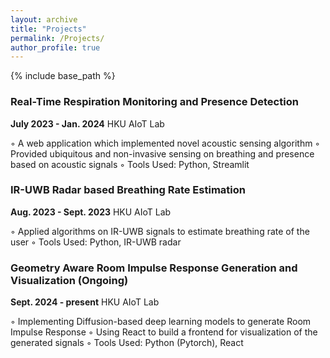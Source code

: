 ```yaml
---
layout: archive
title: "Projects"
permalink: /Projects/
author_profile: true
---
```


{% include base_path %}

### Real-Time Respiration Monitoring and Presence Detection 

**July 2023 - Jan. 2024**
HKU AIoT Lab

◦ A web application which implemented novel acoustic sensing algorithm
◦ Provided ubiquitous and non-invasive sensing on breathing and presence based on acoustic signals
◦ Tools Used: Python, Streamlit

### IR-UWB Radar based Breathing Rate Estimation 

**Aug. 2023 - Sept. 2023**
HKU AIoT Lab

◦ Applied algorithms on IR-UWB signals to estimate breathing rate of the user
◦ Tools Used: Python, IR-UWB radar

### Geometry Aware Room Impulse Response Generation and Visualization (Ongoing)

**Sept. 2024 - present**
HKU AIoT Lab

◦ Implementing Diffusion-based deep learning models to generate Room Impulse Response
◦ Using React to build a frontend for visualization of the generated signals
◦ Tools Used: Python (Pytorch), React
